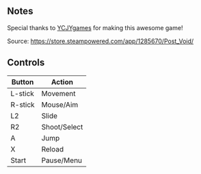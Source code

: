 ## Notes

Special thanks to [YCJYgames](https://www.whycjwhy.com/) for making this awesome game!

Source: https://store.steampowered.com/app/1285670/Post_Void/

## Controls

| Button | Action |
|--|--| 
|L-stick|Movement|
|R-stick|Mouse/Aim|
|L2|Slide|
|R2|Shoot/Select|
|A|Jump|
|X|Reload|
|Start|Pause/Menu|

